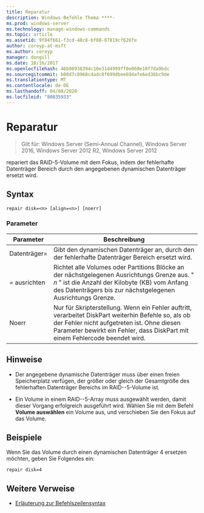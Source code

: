 ```yaml
---
title: Reparatur
description: Windows-Befehle Thema ****-
ms.prod: windows-server
ms.technology: manage-windows-commands
ms.topic: article
ms.assetid: 9f84f661-f3cd-48c8-bf08-87819cf626fe
author: coreyp-at-msft
ms.author: coreyp
manager: dongill
ms.date: 10/16/2017
ms.openlocfilehash: 46b98938394c10e31d4999ff0e060e10f7da9bdc
ms.sourcegitcommit: b00d7c8968c4adc8f699dbee694afe6ed36bc9de
ms.translationtype: MT
ms.contentlocale: de-DE
ms.lasthandoff: 04/08/2020
ms.locfileid: "80835933"
---
```

# <a name="repair"></a>Reparatur

>Gilt für: Windows Server (Semi-Annual Channel), Windows Server 2016, Windows Server 2012 R2, Windows Server 2012

repariert das RAID\-5-Volume mit dem Fokus, indem der fehlerhafte Datenträger Bereich durch den angegebenen dynamischen Datenträger ersetzt wird.  
  
  
  
## <a name="syntax"></a>Syntax  
  
```  
repair disk=<n> [align=<n>] [noerr]  
```  
  
### <a name="parameters"></a>Parameter  
  
| Parameter  |                                                                                             Beschreibung                                                                                              |
|------------|------------------------------------------------------------------------------------------------------------------------------------------------------------------------------------------------------|
| Datenträger\=<n>  |                                                                 Gibt den dynamischen Datenträger an, durch den der fehlerhafte Datenträger Bereich ersetzt wird.                                                                 |
| \=<n> ausrichten |          Richtet alle Volumes oder Partitions Blöcke an der nächstgelegenen Ausrichtungs Grenze aus. " *n* " ist die Anzahl der Kilobyte \(KB\) vom Anfang des Datenträgers bis zur nächstgelegenen Ausrichtungs Grenze.           |
|   Noerr    | Nur für Skripterstellung. Wenn ein Fehler auftritt, verarbeitet DiskPart weiterhin Befehle so, als ob der Fehler nicht aufgetreten ist. Ohne diesen Parameter bewirkt ein Fehler, dass DiskPart mit einem Fehlercode beendet wird. |
  
## <a name="remarks"></a>Hinweise  
  
-   Der angegebene dynamische Datenträger muss über einen freien Speicherplatz verfügen, der größer oder gleich der Gesamtgröße des fehlerhaften Datenträger Bereichs im RAID-\-5-Volume ist.  
  
-   Ein Volume in einem RAID-\-5-Array muss ausgewählt werden, damit dieser Vorgang erfolgreich ausgeführt wird. Wählen Sie mit dem Befehl **Volume auswählen** ein Volume aus, und verschieben Sie den Fokus auf das Volume.  
  
## <a name="examples"></a><a name=BKMK_examples></a>Beispiele  
Wenn Sie das Volume durch einen dynamischen Datenträger 4 ersetzen möchten, geben Sie Folgendes ein:  
  
```  
repair disk=4  
```  
  
## <a name="additional-references"></a>Weitere Verweise  
- [Erläuterung zur Befehlszeilensyntax](command-line-syntax-key.md)  
  

  

